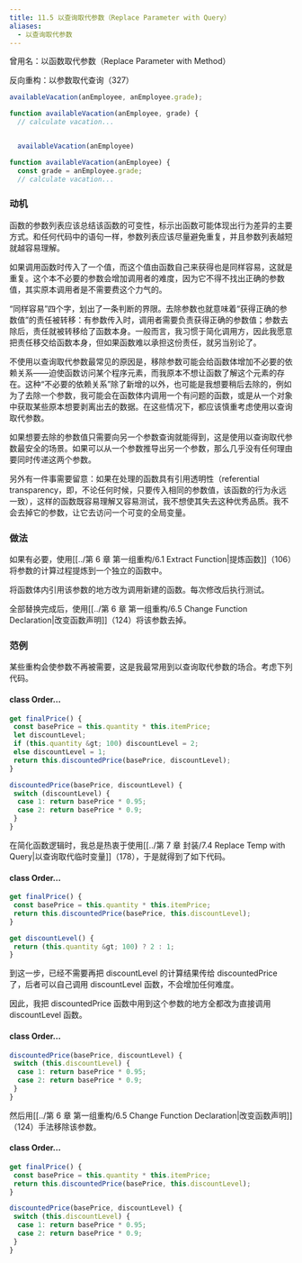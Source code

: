 ```yaml
---
title: 11.5 以查询取代参数（Replace Parameter with Query）
aliases:
  - 以查询取代参数
---
```


曾用名：以函数取代参数（Replace Parameter with Method）

反向重构：以参数取代查询（327）

```js
availableVacation(anEmployee, anEmployee.grade);

function availableVacation(anEmployee, grade) {
  // calculate vacation...


  availableVacation(anEmployee)

function availableVacation(anEmployee) {
  const grade = anEmployee.grade;
  // calculate vacation...
```

### 动机

函数的参数列表应该总结该函数的可变性，标示出函数可能体现出行为差异的主要方式。和任何代码中的语句一样，参数列表应该尽量避免重复，并且参数列表越短就越容易理解。

如果调用函数时传入了一个值，而这个值由函数自己来获得也是同样容易，这就是重复。这个本不必要的参数会增加调用者的难度，因为它不得不找出正确的参数值，其实原本调用者是不需要费这个力气的。

“同样容易”四个字，划出了一条判断的界限。去除参数也就意味着“获得正确的参数值”的责任被转移：有参数传入时，调用者需要负责获得正确的参数值；参数去除后，责任就被转移给了函数本身。一般而言，我习惯于简化调用方，因此我愿意把责任移交给函数本身，但如果函数难以承担这份责任，就另当别论了。

不使用以查询取代参数最常见的原因是，移除参数可能会给函数体增加不必要的依赖关系——迫使函数访问某个程序元素，而我原本不想让函数了解这个元素的存在。这种“不必要的依赖关系”除了新增的以外，也可能是我想要稍后去除的，例如为了去除一个参数，我可能会在函数体内调用一个有问题的函数，或是从一个对象中获取某些原本想要剥离出去的数据。在这些情况下，都应该慎重考虑使用以查询取代参数。

如果想要去除的参数值只需要向另一个参数查询就能得到，这是使用以查询取代参数最安全的场景。如果可以从一个参数推导出另一个参数，那么几乎没有任何理由要同时传递这两个参数。

另外有一件事需要留意：如果在处理的函数具有引用透明性（referential transparency，即，不论任何时候，只要传入相同的参数值，该函数的行为永远一致），这样的函数既容易理解又容易测试，我不想使其失去这种优秀品质。我不会去掉它的参数，让它去访问一个可变的全局变量。

### 做法

如果有必要，使用[[../第 6 章 第一组重构/6.1 Extract Function|提炼函数]]（106）将参数的计算过程提炼到一个独立的函数中。

将函数体内引用该参数的地方改为调用新建的函数。每次修改后执行测试。

全部替换完成后，使用[[../第 6 章 第一组重构/6.5 Change Function Declaration|改变函数声明]]（124）将该参数去掉。

### 范例

某些重构会使参数不再被需要，这是我最常用到以查询取代参数的场合。考虑下列代码。

#### class Order...

```js
get finalPrice() {
 const basePrice = this.quantity * this.itemPrice;
 let discountLevel;
 if (this.quantity &gt; 100) discountLevel = 2;
 else discountLevel = 1;
 return this.discountedPrice(basePrice, discountLevel);
}

discountedPrice(basePrice, discountLevel) {
 switch (discountLevel) {
  case 1: return basePrice * 0.95;
  case 2: return basePrice * 0.9;
 }
}
```

在简化函数逻辑时，我总是热衷于使用[[../第 7 章 封装/7.4 Replace Temp with Query|以查询取代临时变量]]（178），于是就得到了如下代码。

#### class Order...

```js
get finalPrice() {
 const basePrice = this.quantity * this.itemPrice;
 return this.discountedPrice(basePrice, this.discountLevel);
}

get discountLevel() {
 return (this.quantity &gt; 100) ? 2 : 1;
}
```

到这一步，已经不需要再把 discountLevel 的计算结果传给 discountedPrice 了，后者可以自己调用 discountLevel 函数，不会增加任何难度。

因此，我把 discountedPrice 函数中用到这个参数的地方全都改为直接调用 discountLevel 函数。

#### class Order...

```js
discountedPrice(basePrice, discountLevel) {
 switch (this.discountLevel) {
  case 1: return basePrice * 0.95;
  case 2: return basePrice * 0.9;
 }
}
```

然后用[[../第 6 章 第一组重构/6.5 Change Function Declaration|改变函数声明]]（124）手法移除该参数。

#### class Order...

```js
get finalPrice() {
 const basePrice = this.quantity * this.itemPrice;
 return this.discountedPrice(basePrice, this.discountLevel);
}

discountedPrice(basePrice, discountLevel) {
 switch (this.discountLevel) {
  case 1: return basePrice * 0.95;
  case 2: return basePrice * 0.9;
 }
}
```